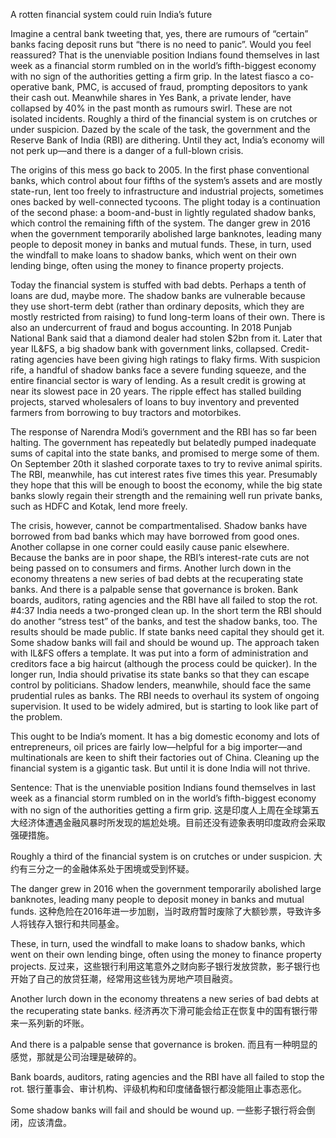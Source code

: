 A rotten financial system could ruin India’s future

Imagine a central bank tweeting that, yes, there are rumours of “certain” banks facing deposit runs but “there is no need to panic”. Would you feel reassured? That is the unenviable position Indians found themselves in last week as a financial storm rumbled on in the world’s fifth-biggest economy with no sign of the authorities getting a firm grip. In the latest fiasco a co-operative bank, PMC, is accused of fraud, prompting depositors to yank their cash out. Meanwhile shares in Yes Bank, a private lender, have collapsed by 40% in the past month as rumours swirl. These are not isolated incidents. Roughly a third of the financial system is on crutches or under suspicion. Dazed by the scale of the task, the government and the Reserve Bank of India (RBI) are dithering. Until they act, India’s economy will not perk up—and there is a danger of a full-blown crisis.

The origins of this mess go back to 2005. In the first phase conventional banks, which control about four fifths of the system’s assets and are mostly state-run, lent too freely to infrastructure and industrial projects, sometimes ones backed by well-connected tycoons. The plight today is a continuation of the second phase: a boom-and-bust in lightly regulated shadow banks, which control the remaining fifth of the system. The danger grew in 2016 when the government temporarily abolished large banknotes, leading many people to deposit money in banks and mutual funds. These, in turn, used the windfall to make loans to shadow banks, which went on their own lending binge, often using the money to finance property projects.

Today the financial system is stuffed with bad debts. Perhaps a tenth of loans are dud, maybe more. The shadow banks are vulnerable because they use short-term debt (rather than ordinary deposits, which they are mostly restricted from raising) to fund long-term loans of their own. There is also an undercurrent of fraud and bogus accounting. In 2018 Punjab National Bank said that a diamond dealer had stolen $2bn from it. Later that year IL&FS, a big shadow bank with government links, collapsed. Credit-rating agencies have been giving high ratings to flaky firms. With suspicion rife, a handful of shadow banks face a severe funding squeeze, and the entire financial sector is wary of lending. As a result credit is growing at near its slowest pace in 20 years. The ripple effect has stalled building projects, starved wholesalers of loans to buy inventory and prevented farmers from borrowing to buy tractors and motorbikes.

The response of Narendra Modi’s government and the RBI has so far been halting. The government has repeatedly but belatedly pumped inadequate sums of capital into the state banks, and promised to merge some of them. On September 20th it slashed corporate taxes to try to revive animal spirits. The RBI, meanwhile, has cut interest rates five times this year. Presumably they hope that this will be enough to boost the economy, while the big state banks slowly regain their strength and the remaining well run private banks, such as HDFC and Kotak, lend more freely.

The crisis, however, cannot be compartmentalised. Shadow banks have borrowed from bad banks which may have borrowed from good ones. Another collapse in one corner could easily cause panic elsewhere. Because the banks are in poor shape, the RBI’s interest-rate cuts are not being passed on to consumers and firms. Another lurch down in the economy threatens a new series of bad debts at the recuperating state banks. And there is a palpable sense that governance is broken. Bank boards, auditors, rating agencies and the RBI have all failed to stop the rot.
#4:37
India needs a two-pronged clean up. In the short term the RBI should do another “stress test” of the banks, and test the shadow banks, too. The results should be made public. If state banks need capital they should get it. Some shadow banks will fail and should be wound up. The approach taken with IL&FS  offers a template. It was put into a form of administration and creditors face a big haircut (although the process could be quicker). In the longer run, India should privatise its state banks so that they can escape control by politicians. Shadow lenders, meanwhile, should face the same prudential rules as banks. The RBI needs to overhaul its system of ongoing supervision. It used to be widely admired, but is starting to look like part of the problem.

This ought to be India’s moment. It has a big domestic economy and lots of entrepreneurs, oil prices are fairly low—helpful for a big importer—and multinationals are keen to shift their factories out of China. Cleaning up the financial system is a gigantic task. But until it is done India will not thrive.

Sentence:
That is the unenviable position Indians found themselves in last week as a financial storm rumbled on in the world’s fifth-biggest economy with no sign of the authorities getting a firm grip.
这是印度人上周在全球第五大经济体遭遇金融风暴时所发现的尴尬处境。目前还没有迹象表明印度政府会采取强硬措施。

Roughly a third of the financial system is on crutches or under suspicion.
大约有三分之一的金融体系处于困境或受到怀疑。

The danger grew in 2016 when the government temporarily abolished large banknotes, leading many people to deposit money in banks and mutual funds.
这种危险在2016年进一步加剧，当时政府暂时废除了大额钞票，导致许多人将钱存入银行和共同基金。

These, in turn, used the windfall to make loans to shadow banks, which went on their own lending binge, often using the money to finance property projects.
反过来，这些银行利用这笔意外之财向影子银行发放贷款，影子银行也开始了自己的放贷狂潮，经常用这些钱为房地产项目融资。

Another lurch down in the economy threatens a new series of bad debts at the recuperating state banks.
经济再次下滑可能会给正在恢复中的国有银行带来一系列新的坏账。

And there is a palpable sense that governance is broken.
而且有一种明显的感觉，那就是公司治理是破碎的。

Bank boards, auditors, rating agencies and the RBI have all failed to stop the rot.
银行董事会、审计机构、评级机构和印度储备银行都没能阻止事态恶化。

Some shadow banks will fail and should be wound up.
一些影子银行将会倒闭，应该清盘。